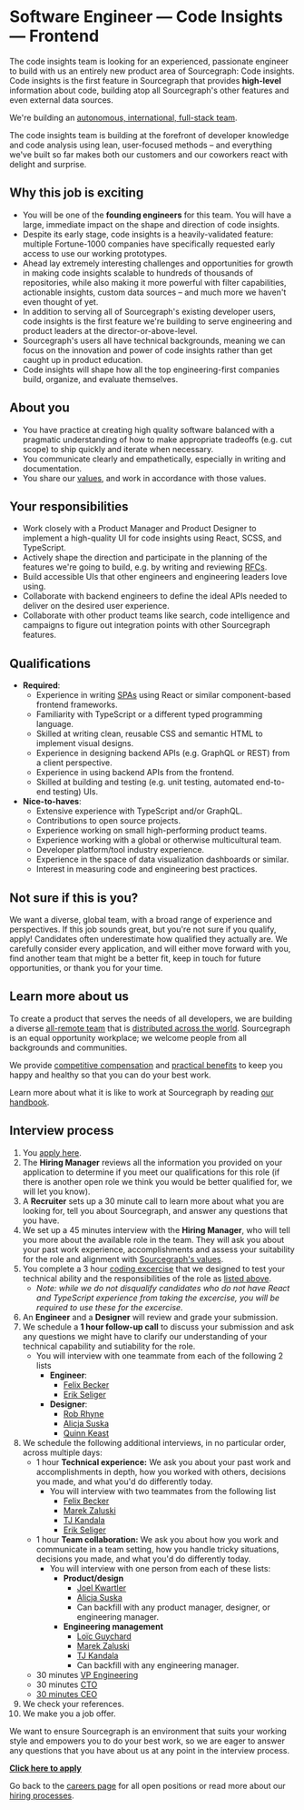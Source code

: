 # Software Engineer — Code Insights — Frontend

The code insights team is looking for an experienced, passionate engineer to build with us an entirely new product area of Sourcegraph: Code insights.
Code insights is the first feature in Sourcegraph that provides **high-level** information about code, building atop all Sourcegraph's other features and even external data sources.

We're building an [autonomous, international, full-stack team](https://about.sourcegraph.com/handbook/engineering/code-insights).

The code insights team is building at the forefront of developer knowledge and code analysis using lean, user-focused methods – and everything we've built so far makes both our customers and our coworkers react with delight and surprise.

## Why this job is exciting

- You will be one of the **founding engineers** for this team. You will have a large, immediate impact on the shape and direction of code insights.
- Despite its early stage, code insights is a heavily-validated feature: multiple Fortune-1000 companies have specifically requested early access to use our working prototypes.
- Ahead lay extremely interesting challenges and opportunities for growth in making code insights scalable to hundreds of thousands of repositories, while also making it more powerful with filter capabilities, actionable insights, custom data sources – and much more we haven't even thought of yet.
- In addition to serving all of Sourcegraph's existing developer users, code insights is the first feature we're building to serve engineering and product leaders at the director-or-above-level.
- Sourcegraph's users all have technical backgrounds, meaning we can focus on the innovation and power of code insights rather than get caught up in product education.
- Code insights will shape how all the top engineering-first companies build, organize, and evaluate themselves.

## About you

- You have practice at creating high quality software balanced with a pragmatic understanding of how to make appropriate tradeoffs (e.g. cut scope) to ship quickly and iterate when necessary.
- You communicate clearly and empathetically, especially in writing and documentation.
- You share our [values](../../../company/values.md), and work in accordance with those values.

## Your responsibilities

- Work closely with a Product Manager and Product Designer to implement a high-quality UI for code insights using React, SCSS, and TypeScript.
- Actively shape the direction and participate in the planning of the features we're going to build, e.g. by writing and reviewing [RFCs](https://about.sourcegraph.com/handbook/communication/rfcs).
- Build accessible UIs that other engineers and engineering leaders love using.
- Collaborate with backend engineers to define the ideal APIs needed to deliver on the desired user experience.
- Collaborate with other product teams like search, code intelligence and campaigns to figure out integration points with other Sourcegraph features.

## Qualifications

- **Required**:
  - Experience in writing [SPAs](https://en.wikipedia.org/wiki/Single-page_application) using React or similar component-based frontend frameworks.
  - Familiarity with TypeScript or a different typed programming language.
  - Skilled at writing clean, reusable CSS and semantic HTML to implement visual designs.
  - Experience in designing backend APIs (e.g. GraphQL or REST) from a client perspective.
  - Experience in using backend APIs from the frontend.
  - Skilled at building and testing (e.g. unit testing, automated end-to-end testing) UIs.
- **Nice-to-haves**:
  - Extensive experience with TypeScript and/or GraphQL.
  - Contributions to open source projects.
  - Experience working on small high-performing product teams.
  - Experience working with a global or otherwise multicultural team.
  - Developer platform/tool industry experience.
  - Experience in the space of data visualization dashboards or similar.
  - Interest in measuring code and engineering best practices.

## Not sure if this is you?

We want a diverse, global team, with a broad range of experience and perspectives. If this job sounds great, but you're not sure if you qualify, apply! Candidates often underestimate how qualified they actually are. We carefully consider every application, and will either move forward with you, find another team that might be a better fit, keep in touch for future opportunities, or thank you for your time.

## Learn more about us

To create a product that serves the needs of all developers, we are building a diverse [all-remote team](https://about.sourcegraph.com/company/remote) that is [distributed across the world](https://about.sourcegraph.com/company/team). Sourcegraph is an equal opportunity workplace; we welcome people from all backgrounds and communities.

We provide [competitive compensation](https://about.sourcegraph.com/handbook/people-ops/compensation) and [practical benefits](https://about.sourcegraph.com/handbook/people-ops/benefits-and-perks) to keep you happy and healthy so that you can do your best work.

Learn more about what it is like to work at Sourcegraph by reading [our handbook](https://about.sourcegraph.com/handbook).

## Interview process

1. You [apply here](https://jobs.lever.co/sourcegraph/73fda68b-c821-4627-af07-41a0850072fb/apply).
1. The **Hiring Manager** reviews all the information you provided on your application to determine if you meet our qualifications for this role (if there is another open role we think you would be better qualified for, we will let you know).
1. A **Recruiter** sets up a 30 minute call to learn more about what you are looking for, tell you about Sourcegraph, and answer any questions that you have.
1. We set up a 45 minutes interview with the **Hiring Manager**, who will tell you more about the available role in the team. They will ask you about your past work experience, accomplishments and assess your suitability for the role and alignment with [Sourcegraph's values](../../../company/values.md).
1. You complete a 3 hour [coding excercise](software-engineer-coding-exercise.md#frontend-coding-exercise) that we designed to test your technical ability and the responsibilities of the role as [listed above](#your-responsibilities).
   - _Note: while we do not disqualify candidates who do not have React and TypeScript experience from taking the excercise, you will be required to use these for the excercise._
1. An **Engineer** and a **Designer** will review and grade your submission.
1. We schedule a **1 hour follow-up call** to discuss your submission and ask any questions we might have to clarify our understanding of your technical capability and sutiability for the role.
   - You will interview with one teammate from each of the following 2 lists
      - **Engineer**:
         - [Felix Becker](../../../company/team/index.md#felix-becker)
         - [Erik Seliger](../../../company/team/index.md#erik-seliger)
      - **Designer**:
         - [Rob Rhyne](../../../company/team/index.md#rob-rhyne)
         - [Alicja Suska](../../../company/team/index.md#alicja-suska-she-her)
         - [Quinn Keast](../../../company/team/index.md#quinn-keast-he-him)
1. We schedule the following additional interviews, in no particular order, across multiple days:
   - 1 hour **Technical experience:** We ask you about your past work and accomplishments in depth, how you worked with others, decisions you made, and what you'd do differently today.
      - You will interview with two teammates from the following list
        - [Felix Becker](../../../company/team/index.md#felix-becker)
        - [Marek Zaluski](../../../company/team/index.md#marek-zaluski)
        - [TJ Kandala](../../../company/team/index.md#tharuntej-kandala-he-him)
        - [Erik Seliger](../../../company/team/index.md#erik-seliger)
   - 1 hour **Team collaboration:** We ask you about how you work and communicate in a team setting, how you handle tricky situations, decisions you made, and what you'd do differently today.
      - You will interview with one person from each of these lists:
         - **Product/design**
            - [Joel Kwartler](../../../company/team/index.md#joel-kwartler-he-him)
            - [Alicja Suska](../../../company/team/index.md#alicja-suska-she-her)
            - Can backfill with any product manager, designer, or engineering manager.
         - **Engineering management**
            - [Loïc Guychard](../../../company/team/index.md#lo%c3%afc-guychard)
            - [Marek Zaluski](../../../company/team/index.md#marek-zaluski)
            - [TJ Kandala](../../../company/team/index.md#tharuntej-kandala-he-him)
            -  Can backfill with any engineering manager.
   - 30 minutes [VP Engineering](../../../company/team/index.md#nick-snyder-he-him)
   - 30 minutes [CTO](../../../company/team/index.md#beyang-liu)
   - [30 minutes CEO](../../ceo/index.md#interviews-with-me)
1. We check your references.
1. We make you a job offer.

We want to ensure Sourcegraph is an environment that suits your working style and empowers you to do your best work, so we are eager to answer any questions that you have about us at any point in the interview process.

**[Click here to apply](https://jobs.lever.co/sourcegraph/73fda68b-c821-4627-af07-41a0850072fb/apply)**

Go back to the [careers page](../../../company/careers.md) for all open positions or read more about our [hiring processes](../../people-ops/hiring/index.md).
